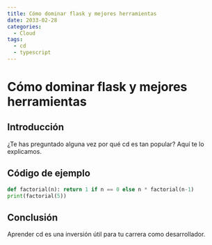 ```yaml
---
title: Cómo dominar flask y mejores herramientas
date: 2033-02-28
categories:
  - Cloud
tags:
  - cd
  - typescript
---
```


# Cómo dominar flask y mejores herramientas

## Introducción

¿Te has preguntado alguna vez por qué cd es tan popular? Aquí te lo explicamos.

## Código de ejemplo

```python
def factorial(n): return 1 if n == 0 else n * factorial(n-1)
print(factorial(5))
```

## Conclusión

Aprender cd es una inversión útil para tu carrera como desarrollador.